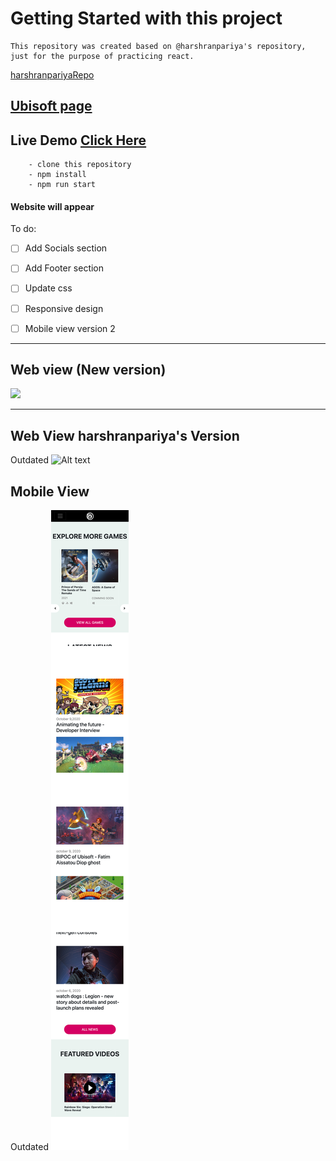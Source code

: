 # Getting Started with this project

```
This repository was created based on @harshranpariya's repository, just for the purpose of practicing react.
```
[harshranpariyaRepo](https://github.com/harshranpariya/UbisoftInterview) 


## [Ubisoft page](https://www.ubisoft.com/en-us/)


## Live Demo [Click Here](https://ubisoftjjcorsino.netlify.app/)
```
    - clone this repository
    - npm install
    - npm run start
```


#### Website will appear 



To do:

- [ ] Add Socials section
- [ ] Add Footer section
- [ ] Update css
- [ ] Responsive design
- [ ] Mobile view version 2



<hr>


## Web view (New version)

![](/screenshots/version2.png)

<hr>

## Web View harshranpariya's Version
Outdated
![Alt text](/screenshots/web-view.png "Web view")


## Mobile View
Outdated
![Alt text](/screenshots/mobile-view.png "Mobile View")
